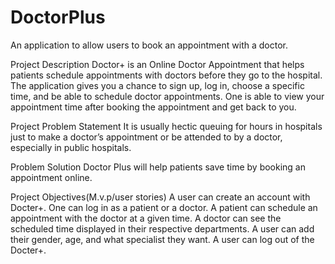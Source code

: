 # DoctorPlus
An application to allow users to book an appointment with a doctor.

Project Description
Doctor+ is an Online Doctor Appointment that helps patients schedule appointments with doctors before they go to the hospital. The application gives you a chance to sign up, log in, choose a specific time, and be able to schedule doctor appointments. One is able to view your appointment time after booking the appointment and get back to you.

Project Problem Statement
It is usually hectic queuing for hours in hospitals just to make a doctor’s appointment or be attended to by a doctor, especially in public hospitals. 

Problem Solution
Doctor Plus will help patients save time by booking an appointment online.

Project Objectives(M.v.p/user stories)
A user can create an account with Docter+.
One can log in as a patient or a doctor. 
A patient can schedule an appointment with the doctor at a given time.
A doctor can see the scheduled time displayed in their respective departments.
A user can add their gender, age, and what specialist they want.
A user can log out of the Docter+.
